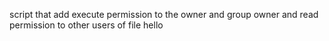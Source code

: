 script that add execute permission to the owner and group owner and read permission to other users of file hello
